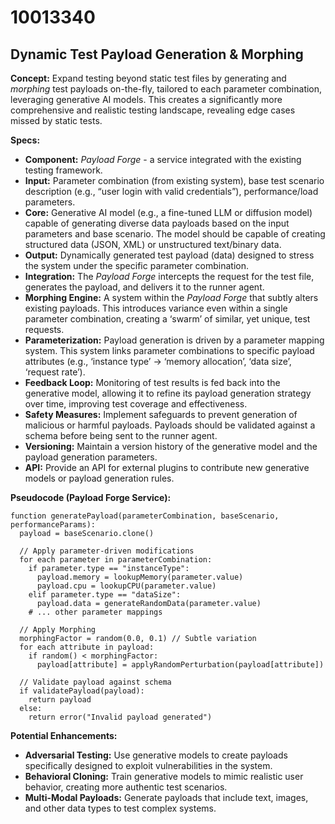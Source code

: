 # 10013340

## Dynamic Test Payload Generation & Morphing

**Concept:** Expand testing beyond static test files by generating and *morphing* test payloads on-the-fly, tailored to each parameter combination, leveraging generative AI models. This creates a significantly more comprehensive and realistic testing landscape, revealing edge cases missed by static tests.

**Specs:**

*   **Component:** *Payload Forge* - a service integrated with the existing testing framework.
*   **Input:** Parameter combination (from existing system), base test scenario description (e.g., “user login with valid credentials”), performance/load parameters.
*   **Core:** Generative AI model (e.g., a fine-tuned LLM or diffusion model) capable of generating diverse data payloads based on the input parameters and base scenario. The model should be capable of creating structured data (JSON, XML) or unstructured text/binary data.
*   **Output:** Dynamically generated test payload (data) designed to stress the system under the specific parameter combination.
*   **Integration:** The *Payload Forge* intercepts the request for the test file, generates the payload, and delivers it to the runner agent.
*   **Morphing Engine:**  A system within the *Payload Forge* that subtly alters existing payloads. This introduces variance even within a single parameter combination, creating a ‘swarm’ of similar, yet unique, test requests.
*   **Parameterization:** Payload generation is driven by a parameter mapping system. This system links parameter combinations to specific payload attributes (e.g., ‘instance type’ -> ‘memory allocation’, ‘data size’, ‘request rate’).
*   **Feedback Loop:** Monitoring of test results is fed back into the generative model, allowing it to refine its payload generation strategy over time, improving test coverage and effectiveness.
*   **Safety Measures:** Implement safeguards to prevent generation of malicious or harmful payloads.  Payloads should be validated against a schema before being sent to the runner agent.
*   **Versioning:** Maintain a version history of the generative model and the payload generation parameters.
*   **API:** Provide an API for external plugins to contribute new generative models or payload generation rules.

**Pseudocode (Payload Forge Service):**

```
function generatePayload(parameterCombination, baseScenario, performanceParams):
  payload = baseScenario.clone()

  // Apply parameter-driven modifications
  for each parameter in parameterCombination:
    if parameter.type == "instanceType":
      payload.memory = lookupMemory(parameter.value)
      payload.cpu = lookupCPU(parameter.value)
    elif parameter.type == "dataSize":
      payload.data = generateRandomData(parameter.value)
    # ... other parameter mappings

  // Apply Morphing
  morphingFactor = random(0.0, 0.1) // Subtle variation
  for each attribute in payload:
    if random() < morphingFactor:
      payload[attribute] = applyRandomPerturbation(payload[attribute])

  // Validate payload against schema
  if validatePayload(payload):
    return payload
  else:
    return error("Invalid payload generated")
```

**Potential Enhancements:**

*   **Adversarial Testing:**  Use generative models to create payloads specifically designed to exploit vulnerabilities in the system.
*   **Behavioral Cloning:** Train generative models to mimic realistic user behavior, creating more authentic test scenarios.
*   **Multi-Modal Payloads:** Generate payloads that include text, images, and other data types to test complex systems.